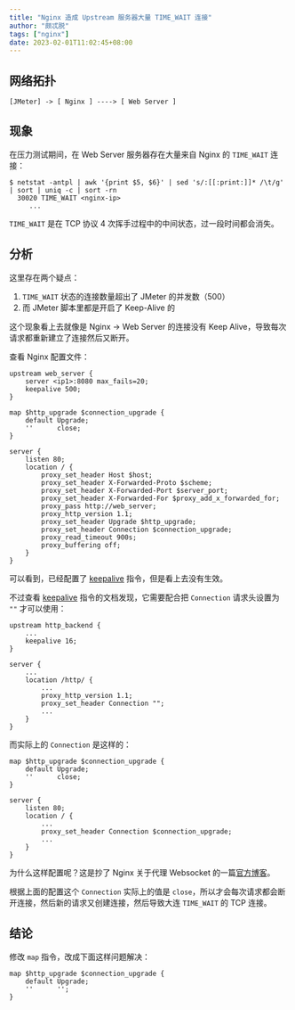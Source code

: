 ```yaml
---
title: "Nginx 造成 Upstream 服务器大量 TIME_WAIT 连接"
author: "颇忒脱"
tags: ["nginx"]
date: 2023-02-01T11:02:45+08:00
---
```


<!--more-->

## 网络拓扑

``` 
[JMeter] -> [ Nginx ] ----> [ Web Server ]
```

## 现象

在压力测试期间，在 Web Server 服务器存在大量来自 Nginx 的 `TIME_WAIT` 连接：

```shell
$ netstat -antpl | awk '{print $5, $6}' | sed 's/:[[:print:]]* /\t/g' | sort | uniq -c | sort -rn
  30020 TIME_WAIT <nginx-ip>
     ...
```

`TIME_WAIT` 是在 TCP 协议 4 次挥手过程中的中间状态，过一段时间都会消失。

## 分析

这里存在两个疑点：

1. `TIME_WAIT` 状态的连接数量超出了 JMeter 的并发数（500）
2. 而 JMeter 脚本里都是开启了 Keep-Alive 的

这个现象看上去就像是 Nginx -> Web Server 的连接没有 Keep Alive，导致每次请求都重新建立了连接然后又断开。

查看 Nginx 配置文件：

```
upstream web_server {
    server <ip1>:8080 max_fails=20;
    keepalive 500;
}

map $http_upgrade $connection_upgrade {
    default Upgrade;
    ''      close;
}

server {
    listen 80;
    location / {
        proxy_set_header Host $host;
        proxy_set_header X-Forwarded-Proto $scheme;
        proxy_set_header X-Forwarded-Port $server_port;
        proxy_set_header X-Forwarded-For $proxy_add_x_forwarded_for;
        proxy_pass http://web_server;
        proxy_http_version 1.1;
        proxy_set_header Upgrade $http_upgrade;
        proxy_set_header Connection $connection_upgrade;
        proxy_read_timeout 900s;
        proxy_buffering off;
    }
}
```

可以看到，已经配置了 [keepalive][2] 指令，但是看上去没有生效。

不过查看 [keepalive][2] 指令的文档发现，它需要配合把 `Connection` 请求头设置为 `""` 才可以使用：

```
upstream http_backend {
    ...
    keepalive 16;
}

server {
    ...
    location /http/ {
        ...
        proxy_http_version 1.1;
        proxy_set_header Connection "";
        ...
    }
}
```

而实际上的 `Connection` 是这样的：

```
map $http_upgrade $connection_upgrade {
    default Upgrade;
    ''      close;
}

server {
    listen 80;
    location / {
        ...
        proxy_set_header Connection $connection_upgrade;
        ...
    }
}
```

为什么这样配置呢？这是抄了 Nginx 关于代理 Websocket 的一篇[官方博客][1]。

根据上面的配置这个 `Connection` 实际上的值是 `close`，所以才会每次请求都会断开连接，然后新的请求又创建连接，然后导致大连 `TIME_WAIT` 的 TCP 连接。

## 结论

修改 `map` 指令，改成下面这样问题解决：

```
map $http_upgrade $connection_upgrade {
    default Upgrade;
    ''      '';
}
```

[1]: http://nginx.org/en/docs/http/websocket.html
[2]: https://nginx.org/en/docs/http/ngx_http_upstream_module.html#keepalive